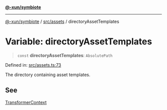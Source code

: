 [**@-xun/symbiote**](../../../README.md)

***

[@-xun/symbiote](../../../README.md) / [src/assets](../README.md) / directoryAssetTemplates

# Variable: directoryAssetTemplates

> `const` **directoryAssetTemplates**: `AbsolutePath`

Defined in: [src/assets.ts:73](https://github.com/Xunnamius/symbiote/blob/49eb9bd7563e40ea52da5a2140cfd27942428d9e/src/assets.ts#L73)

The directory containing asset templates.

## See

[TransformerContext](../type-aliases/TransformerContext.md)
